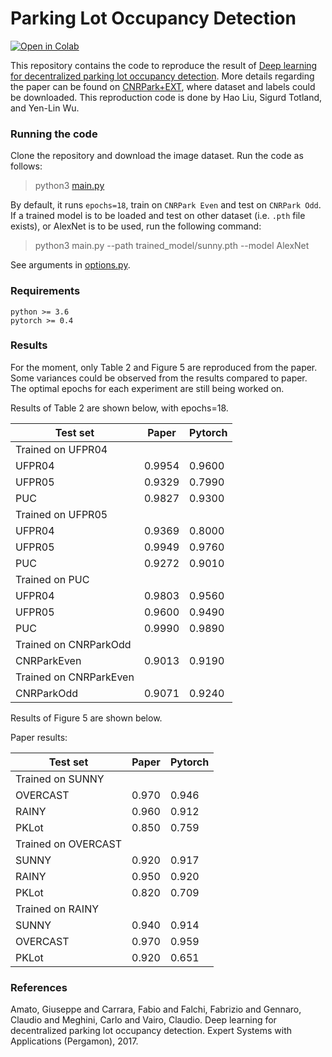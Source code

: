# Parking Lot Occupancy Detection

[![Open in Colab](https://colab.research.google.com/assets/colab-badge.svg)](https://colab.research.google.com/drive/1zau9rpEkNuihJca9BI6raiRaiNOwj_-j?usp=sharing) 

This repository contains the code to reproduce the result of [Deep learning for decentralized parking lot occupancy detection](https://www.sciencedirect.com/science/article/abs/pii/S095741741630598X).
More details regarding the paper can be found on [CNRPark+EXT](http://cnrpark.it/), where dataset and labels could be downloaded. 
This reproduction code is done by Hao Liu, Sigurd Totland, and Yen-Lin Wu.

### Running the code
Clone the repository and download the image dataset. Run the code as follows:

> python3 [main.py](main.py)

By default, it runs `epochs=18`, train on `CNRPark Even` and test on `CNRPark Odd`. 
If a trained model is to be loaded and test on other dataset (i.e. `.pth` file exists), or AlexNet is to be used, run the following command:

> python3 main.py --path trained_model/sunny.pth --model AlexNet

See arguments in [options.py](utils/option.py).

### Requirements
```
python >= 3.6
pytorch >= 0.4
```

### Results
For the moment, only Table 2 and Figure 5 are reproduced from the paper. Some variances could be observed from the results compared to paper. The optimal epochs for each experiment are still being worked on.

Results of Table 2 are shown below, with epochs=18.

|Test set | Paper | Pytorch |
|-----	  |-----  | -----   |
|Trained on UFPR04	    |
|UFPR04   | 0.9954| 0.9600  |
|UFPR05   | 0.9329| 0.7990  |
|PUC	  | 0.9827| 0.9300  |
|Trained on UFPR05	    |
|UFPR04   | 0.9369| 0.8000  |
|UFPR05   | 0.9949| 0.9760  |
|PUC	  | 0.9272| 0.9010  |
|Trained on PUC		    |
|UFPR04   | 0.9803| 0.9560  |
|UFPR05   | 0.9600| 0.9490  |
|PUC	  | 0.9990| 0.9890  |
|Trained on CNRParkOdd
|CNRParkEven|0.9013|0.9190  |
|Trained on CNRParkEven
|CNRParkOdd|0.9071| 0.9240  |


Results of Figure 5 are shown below.

Paper results:

|Test set | Paper | Pytorch |
|-----	  |-----  | -----   |
|Trained on SUNNY	    |
|OVERCAST | 0.970  | 0.946 |
|RAINY    | 0.960  | 0.912 |
|PKLot    | 0.850  | 0.759 |
|Trained on OVERCAST      |
|SUNNY    | 0.920 | 0.917 |
|RAINY    | 0.950 | 0.920 |
|PKLot    | 0.820 | 0.709 |
|Trained on RAINY	  |
|SUNNY    | 0.940 | 0.914 |
|OVERCAST | 0.970 | 0.959 |
|PKLot    | 0.920 | 0.651 |


### References
Amato, Giuseppe and Carrara, Fabio and Falchi, Fabrizio and Gennaro, Claudio and Meghini, Carlo and Vairo, Claudio. Deep learning for decentralized parking lot occupancy detection. Expert Systems with Applications (Pergamon), 2017.
